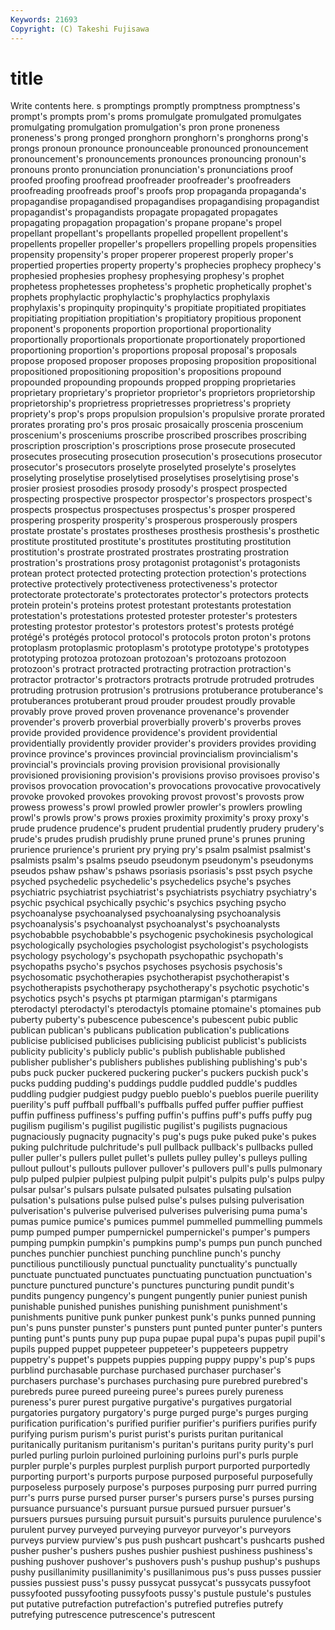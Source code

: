 ```yaml
---
Keywords: 21693 
Copyright: (C) Takeshi Fujisawa
---
```


# title

Write contents here.
s promptings
promptly promptness promptness's prompt's prompts prom's proms promulgate promulgated promulgates
promulgating promulgation promulgation's pron prone proneness proneness's prong pronged pronghorn
pronghorn's pronghorns prong's prongs pronoun pronounce pronounceable pronounced pronouncement pronouncement's
pronouncements pronounces pronouncing pronoun's pronouns pronto pronunciation pronunciation's pronunciations proof
proofed proofing proofread proofreader proofreader's proofreaders proofreading proofreads proof's proofs
prop propaganda propaganda's propagandise propagandised propagandises propagandising propagandist propagandist's propagandists
propagate propagated propagates propagating propagation propagation's propane propane's propel propellant
propellant's propellants propelled propellent propellent's propellents propeller propeller's propellers propelling
propels propensities propensity propensity's proper properer properest properly proper's propertied
properties property property's prophecies prophecy prophecy's prophesied prophesies prophesy prophesying
prophesy's prophet prophetess prophetesses prophetess's prophetic prophetically prophet's prophets prophylactic
prophylactic's prophylactics prophylaxis prophylaxis's propinquity propinquity's propitiate propitiated propitiates propitiating
propitiation propitiation's propitiatory propitious proponent proponent's proponents proportion proportional proportionality
proportionally proportionals proportionate proportionately proportioned proportioning proportion's proportions proposal proposal's
proposals propose proposed proposer proposes proposing proposition propositional propositioned propositioning
proposition's propositions propound propounded propounding propounds propped propping proprietaries proprietary
proprietary's proprietor proprietor's proprietors proprietorship proprietorship's proprietress proprietresses proprietress's propriety
propriety's prop's props propulsion propulsion's propulsive prorate prorated prorates prorating
pro's pros prosaic prosaically proscenia proscenium proscenium's prosceniums proscribe proscribed
proscribes proscribing proscription proscription's proscriptions prose prosecute prosecuted prosecutes prosecuting
prosecution prosecution's prosecutions prosecutor prosecutor's prosecutors proselyte proselyted proselyte's proselytes
proselyting proselytise proselytised proselytises proselytising prose's prosier prosiest prosodies prosody
prosody's prospect prospected prospecting prospective prospector prospector's prospectors prospect's prospects
prospectus prospectuses prospectus's prosper prospered prospering prosperity prosperity's prosperous prosperously
prospers prostate prostate's prostates prostheses prosthesis prosthesis's prosthetic prostitute prostituted
prostitute's prostitutes prostituting prostitution prostitution's prostrate prostrated prostrates prostrating prostration
prostration's prostrations prosy protagonist protagonist's protagonists protean protect protected protecting
protection protection's protections protective protectively protectiveness protectiveness's protector protectorate protectorate's
protectorates protector's protectors protects protein protein's proteins protest protestant protestants
protestation protestation's protestations protested protester protester's protesters protesting protestor protestor's
protestors protest's protests protégé protégé's protégés protocol protocol's protocols proton
proton's protons protoplasm protoplasmic protoplasm's prototype prototype's prototypes prototyping protozoa
protozoan protozoan's protozoans protozoon protozoon's protract protracted protracting protraction protraction's
protractor protractor's protractors protracts protrude protruded protrudes protruding protrusion protrusion's
protrusions protuberance protuberance's protuberances protuberant proud prouder proudest proudly provable
provably prove proved proven provenance provenance's provender provender's proverb proverbial
proverbially proverb's proverbs proves provide provided providence providence's provident providential
providentially providently provider provider's providers provides providing province province's provinces
provincial provincialism provincialism's provincial's provincials proving provision provisional provisionally provisioned
provisioning provision's provisions proviso provisoes proviso's provisos provocation provocation's provocations
provocative provocatively provoke provoked provokes provoking provost provost's provosts prow
prowess prowess's prowl prowled prowler prowler's prowlers prowling prowl's prowls
prow's prows proxies proximity proximity's proxy proxy's prude prudence prudence's
prudent prudential prudently prudery prudery's prude's prudes prudish prudishly prune
pruned prune's prunes pruning prurience prurience's prurient pry prying pry's
psalm psalmist psalmist's psalmists psalm's psalms pseudo pseudonym pseudonym's pseudonyms
pseudos pshaw pshaw's pshaws psoriasis psoriasis's psst psych psyche psyched
psychedelic psychedelic's psychedelics psyche's psyches psychiatric psychiatrist psychiatrist's psychiatrists psychiatry
psychiatry's psychic psychical psychically psychic's psychics psyching psycho psychoanalyse psychoanalysed
psychoanalysing psychoanalysis psychoanalysis's psychoanalyst psychoanalyst's psychoanalysts psychobabble psychobabble's psychogenic psychokinesis
psychological psychologically psychologies psychologist psychologist's psychologists psychology psychology's psychopath psychopathic
psychopath's psychopaths psycho's psychos psychoses psychosis psychosis's psychosomatic psychotherapies psychotherapist
psychotherapist's psychotherapists psychotherapy psychotherapy's psychotic psychotic's psychotics psych's psychs pt
ptarmigan ptarmigan's ptarmigans pterodactyl pterodactyl's pterodactyls ptomaine ptomaine's ptomaines pub
puberty puberty's pubescence pubescence's pubescent pubic public publican publican's publicans
publication publication's publications publicise publicised publicises publicising publicist publicist's publicists
publicity publicity's publicly public's publish publishable published publisher publisher's publishers
publishes publishing publishing's pub's pubs puck pucker puckered puckering pucker's
puckers puckish puck's pucks pudding pudding's puddings puddle puddled puddle's
puddles puddling pudgier pudgiest pudgy pueblo pueblo's pueblos puerile puerility
puerility's puff puffball puffball's puffballs puffed puffer puffier puffiest puffin
puffiness puffiness's puffing puffin's puffins puff's puffs puffy pug pugilism
pugilism's pugilist pugilistic pugilist's pugilists pugnacious pugnaciously pugnacity pugnacity's pug's
pugs puke puked puke's pukes puking pulchritude pulchritude's pull pullback
pullback's pullbacks pulled puller puller's pullers pullet pullet's pullets pulley
pulley's pulleys pulling pullout pullout's pullouts pullover pullover's pullovers pull's
pulls pulmonary pulp pulped pulpier pulpiest pulping pulpit pulpit's pulpits
pulp's pulps pulpy pulsar pulsar's pulsars pulsate pulsated pulsates pulsating
pulsation pulsation's pulsations pulse pulsed pulse's pulses pulsing pulverisation pulverisation's
pulverise pulverised pulverises pulverising puma puma's pumas pumice pumice's pumices
pummel pummelled pummelling pummels pump pumped pumper pumpernickel pumpernickel's pumper's
pumpers pumping pumpkin pumpkin's pumpkins pump's pumps pun punch punched
punches punchier punchiest punching punchline punch's punchy punctilious punctiliously punctual
punctuality punctuality's punctually punctuate punctuated punctuates punctuating punctuation punctuation's puncture
punctured puncture's punctures puncturing pundit pundit's pundits pungency pungency's pungent
pungently punier puniest punish punishable punished punishes punishing punishment punishment's
punishments punitive punk punker punkest punk's punks punned punning pun's
puns punster punster's punsters punt punted punter punter's punters punting
punt's punts puny pup pupa pupae pupal pupa's pupas pupil
pupil's pupils pupped puppet puppeteer puppeteer's puppeteers puppetry puppetry's puppet's
puppets puppies pupping puppy puppy's pup's pups purblind purchasable purchase
purchased purchaser purchaser's purchasers purchase's purchases purchasing pure purebred purebred's
purebreds puree pureed pureeing puree's purees purely pureness pureness's purer
purest purgative purgative's purgatives purgatorial purgatories purgatory purgatory's purge purged
purge's purges purging purification purification's purified purifier purifier's purifiers purifies
purify purifying purism purism's purist purist's purists puritan puritanical puritanically
puritanism puritanism's puritan's puritans purity purity's purl purled purling purloin
purloined purloining purloins purl's purls purple purpler purple's purples purplest
purplish purport purported purportedly purporting purport's purports purpose purposed purposeful
purposefully purposeless purposely purpose's purposes purposing purr purred purring purr's
purrs purse pursed purser purser's pursers purse's purses pursing pursuance
pursuance's pursuant pursue pursued pursuer pursuer's pursuers pursues pursuing pursuit
pursuit's pursuits purulence purulence's purulent purvey purveyed purveying purveyor purveyor's
purveyors purveys purview purview's pus push pushcart pushcart's pushcarts pushed
pusher pusher's pushers pushes pushier pushiest pushiness pushiness's pushing pushover
pushover's pushovers push's pushup pushup's pushups pushy pusillanimity pusillanimity's pusillanimous
pus's puss pusses pussier pussies pussiest puss's pussy pussycat pussycat's
pussycats pussyfoot pussyfooted pussyfooting pussyfoots pussy's pustule pustule's pustules put
putative putrefaction putrefaction's putrefied putrefies putrefy putrefying putrescence putrescence's putrescent
